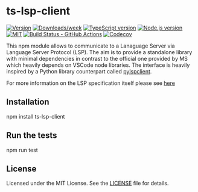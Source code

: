 # ts-lsp-client

[![Version][npm-badge]][npm]
[![Downloads/week][npm-dw-badge]][npm]
[![TypeScript version][ts-badge]][typescript-4-3]
[![Node.js version][nodejs-badge]][nodejs]
[![MIT][license-badge]][license]
[![Build Status - GitHub Actions][gha-badge]][gha-ci]
[![Codecov][codecov-badge]][codecov]

This npm module allows to communicate to a Lanaguage Server via Language Server Protocol (LSP). 
The aim is to provide a standalone library with minimal dependencies in contrast to the official one provided by MS which heavily depends on VSCode node libraries.
The interface is heavily inspired by a Python library counterpart called [pylspclient][pylspclient].

For more information on the LSP specification itself please see [here][lsp]

## Installation

npm install ts-lsp-client

## Run the tests

npm run test

## License

Licensed under the MIT License. See the [LICENSE](https://github.com/ImperiumMaximus/ts-lsp-client/blob/main/LICENSE) file for details.

[ts-badge]: https://img.shields.io/badge/TypeScript-4.3-blue.svg
[nodejs-badge]: https://img.shields.io/badge/Node.js->=%2014.16-yellow.svg
[nodejs]: https://nodejs.org/dist/latest-v14.x/docs/api/
[gha-badge]: https://github.com/ImperiumMaximus/ts-lsp-client/actions/workflows/nodejs.yml/badge.svg
[gha-ci]: https://github.com/ImperiumMaximus/ts-lsp-client/actions/workflows/nodejs.yml
[typescript]: https://www.typescriptlang.org/
[typescript-4-3]: https://www.typescriptlang.org/docs/handbook/release-notes/typescript-4-3.html
[license-badge]: https://img.shields.io/badge/license-MIT-orange.svg
[license]: https://github.com/ImperiumMaximus/ts-lsp-client/blob/main/LICENSE
[jest]: https://facebook.github.io/jest/
[eslint]: https://github.com/eslint/eslint
[prettier]: https://prettier.io
[volta]: https://volta.sh
[volta-getting-started]: https://docs.volta.sh/guide/getting-started
[volta-tomdale]: https://twitter.com/tomdale/status/1162017336699838467?s=20
[gh-actions]: https://github.com/features/actions
[codecov-badge]: https://codecov.io/gh/ImperiumMaximus/ts-lsp-client/branch/master/graph/badge.svg
[codecov]: https://codecov.io/gh/ImperiumMaximus/ts-lsp-client
[pylspclient]: https://github.com/yeger00/pylspclient
[lsp]: https://microsoft.github.io/language-server-protocol/
[npm-badge]: https://img.shields.io/npm/v/ts-lsp-client.svg
[npm]: https://npmjs.org/package/ts-lsp-client
[npm-dw-badge]: https://img.shields.io/npm/dw/ts-lsp-client.svg